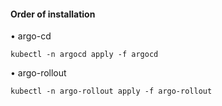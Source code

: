 #### Order of installation 
• argo-cd

```
kubectl -n argocd apply -f argocd 
```

• argo-rollout

```
kubectl -n argo-rollout apply -f argo-rollout
```

